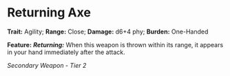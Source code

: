 # Returning Axe

**Trait:** Agility; **Range:** Close; **Damage:** d6+4 phy; **Burden:** One-Handed

**Feature:** ***Returning:*** When this weapon is thrown within its range, it appears in your hand immediately after the attack.

*Secondary Weapon - Tier 2*
